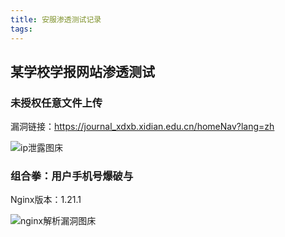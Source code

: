 ```yaml
---
title: 安服渗透测试记录
tags:
---
```



## 某学校学报网站渗透测试

### 未授权任意文件上传

漏洞链接：https://journal_xdxb.xidian.edu.cn/homeNav?lang=zh

![ip泄露图床](https://pic.imgdb.cn/item/64a6252c1ddac507cc208dd1.png)

### 组合拳：用户手机号爆破与

Nginx版本：1.21.1

![nginx解析漏洞图床](https://pic.imgdb.cn/item/64a6252c1ddac507cc208e3e.png)

